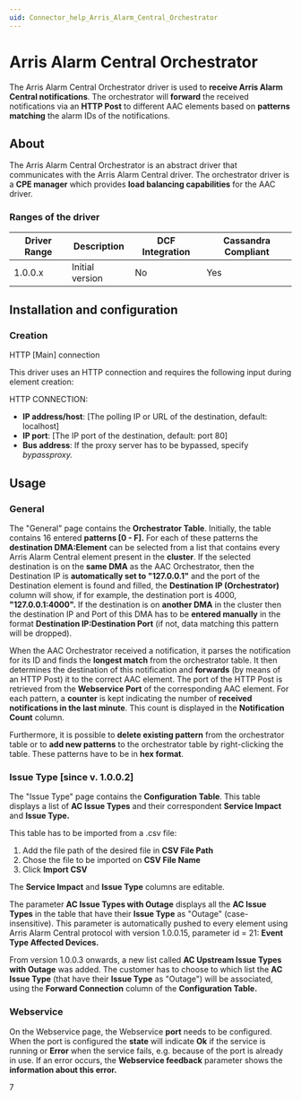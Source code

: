 ```yaml
---
uid: Connector_help_Arris_Alarm_Central_Orchestrator
---
```


# Arris Alarm Central Orchestrator

The Arris Alarm Central Orchestrator driver is used to **receive Arris Alarm Central notifications**. The orchestrator will **forward** the received notifications via an **HTTP Post** to different AAC elements based on **patterns matching** the alarm IDs of the notifications.

## About

The Arris Alarm Central Orchestrator is an abstract driver that communicates with the Arris Alarm Central driver. The orchestrator driver is a **CPE manager** which provides **load balancing capabilities** for the AAC driver.

### Ranges of the driver

| **Driver Range** | **Description** | **DCF Integration** | **Cassandra Compliant** |
|------------------|-----------------|---------------------|-------------------------|
| 1.0.0.x          | Initial version | No                  | Yes                     |

## Installation and configuration

### Creation

HTTP \[Main\] connection

This driver uses an HTTP connection and requires the following input during element creation:

HTTP CONNECTION:

- **IP address/host**: \[The polling IP or URL of the destination, default: localhost\]
- **IP port**: \[The IP port of the destination, default: port 80\]
- **Bus address**: If the proxy server has to be bypassed, specify *bypassproxy.*

## Usage

### General

The "General" page contains the **Orchestrator Table**. Initially, the table contains 16 entered **patterns \[0 - F\].** For each of these patterns the **destination DMA:Element** can be selected from a list that contains every Arris Alarm Central element present in the **cluster**. If the selected destination is on the **same DMA** as the AAC Orchestrator, then the Destination IP is **automatically set to "127.0.0.1"** and the port of the Destination element is found and filled, the **Destination IP (Orchestrator)** column will show, if for example, the destination port is 4000, **"127.0.0.1:4000".** If the destination is on **another DMA** in the cluster then the destination IP and Port of this DMA has to be **entered manually** in the format **Destination IP:Destination Port** (if not, data matching this pattern will be dropped).

When the AAC Orchestrator received a notification, it parses the notification for its ID and finds the **longest match** from the orchestrator table. It then determines the destination of this notification and **forwards** (by means of an HTTP Post) it to the correct AAC element. The port of the HTTP Post is retrieved from the **Webservice Port** of the corresponding AAC element.
For each pattern, a **counter** is kept indicating the number of **received notifications in the last minute**. This count is displayed in the **Notification Count** column.

Furthermore, it is possible to **delete existing pattern** from the orchestrator table or to **add new patterns** to the orchestrator table by right-clicking the table. These patterns have to be in **hex format**.

### Issue Type \[since v. 1.0.0.2\]

The "Issue Type" page contains the **Configuration Table**. This table displays a list of **AC Issue Types** and their correspondent **Service Impact** and **Issue Type.**

This table has to be imported from a .csv file:

1.  Add the file path of the desired file in **CSV File Path**
2.  Chose the file to be imported on **CSV File Name**
3.  Click **Import CSV**

The **Service Impact** and **Issue Type** columns are editable.

The parameter **AC Issue Types with Outage** displays all the **AC Issue Types** in the table that have their **Issue Type** as "Outage" (case-insensitive). This parameter is automatically pushed to every element using Arris Alarm Central protocol with version 1.0.0.15, parameter id = 21: **Event Type Affected Devices.**

From version 1.0.0.3 onwards, a new list called **AC Upstream Issue Types with Outage** was added. The customer has to choose to which list the **AC Issue Type** (that have their **Issue Type** as "Outage") will be associated, using the **Forward Connection** column of the **Configuration Table.**

### Webservice

On the Webservice page, the Webservice **port** needs to be configured. When the port is configured the **state** will indicate **Ok** if the service is running or **Error** when the service fails, e.g. because of the port is already in use. If an error occurs, the **Webservice feedback** parameter shows the **information about this error.**

7
